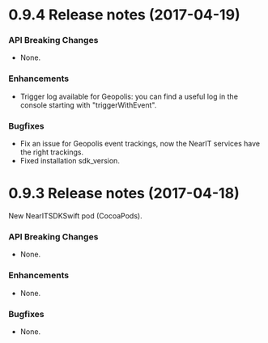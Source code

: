 0.9.4 Release notes (2017-04-19)
=============================================================

### API Breaking Changes

* None.

### Enhancements

* Trigger log available for Geopolis: you can find a useful log in the console starting with "triggerWithEvent".

### Bugfixes

* Fix an issue for Geopolis event trackings, now the NearIT services have the right trackings.
* Fixed installation sdk_version.

0.9.3 Release notes (2017-04-18)
=============================================================

New NearITSDKSwift pod (CocoaPods).

### API Breaking Changes

* None.

### Enhancements

* None.

### Bugfixes

* None.
